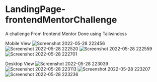 # LandingPage-frontendMentorChallenge
A challenge From frontend Mentor 
Done using Tailwindcss

Mobile View
![Screenshot 2022-05-28 222456](https://user-images.githubusercontent.com/59632483/170833817-a2c2ba67-1ac5-4e42-aa0d-5e72718154bf.png)
![Screenshot 2022-05-28 222520](https://user-images.githubusercontent.com/59632483/170833818-30bab7cc-e3ac-4919-affa-e7028d5ab656.png)
![Screenshot 2022-05-28 222559](https://user-images.githubusercontent.com/59632483/170833819-1e955bd5-90e4-4d6b-969f-a0a46c140d89.png)
![Screenshot 2022-05-28 222701](https://user-images.githubusercontent.com/59632483/170833820-1048bf54-fdff-48d0-8e3b-788cf24952ae.png)

Desktop View
![Screenshot 2022-05-28 223039](https://user-images.githubusercontent.com/59632483/170833866-d59a2bd7-f632-4707-9764-07654540f17f.png)
![Screenshot 2022-05-28 223113](https://user-images.githubusercontent.com/59632483/170833868-baa42cde-09c3-4367-98b8-589ed37b0730.png)
![Screenshot 2022-05-28 223207](https://user-images.githubusercontent.com/59632483/170833869-b9a02eb2-b08f-4f7e-9049-49103b3145c2.png)
![Screenshot 2022-05-28 223236](https://user-images.githubusercontent.com/59632483/170833870-743427b2-376e-46e0-8f91-665966bdb5b1.png)

